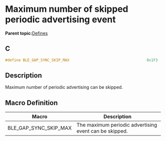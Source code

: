 # Maximum number of skipped periodic advertising event

**Parent topic:**[Defines](GUID-FB430BFE-A9A9-473D-A588-1240BBD25ADD.md)

## C

```c
#define BLE_GAP_SYNC_SKIP_MAX                                   0x1F3
```

## Description

Maximum number of periodic advertising can be skipped.

## Macro Definition

|Macro|Description|
|-----|-----------|
|BLE\_GAP\_SYNC\_SKIP\_MAX|The maximum periodic advertising event can be skipped.|

